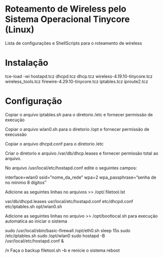 #  Roteamento de Wireless pelo Sistema Operacional Tinycore (Linux)
Lista de configurações e ShellScripts para o roteamento de wireless
# Instalação
tce-load -wi  hostapd.tcz dhcpd.tcz dhcp.tcz wireless-4.19.10-tinycore.tcz wireless_tools.tcz firewire-4.29.10-tinycore.tcz iptables.tcz iproute2.tcz
# Configuração
Copiar o arquivo iptables.sh para o diretorio /etc e fornecer permissão de execução

Copiar o arquivo wlan0.sh para o diretorio /opt e fornecer permissão de execussão

Copiar o arquivo dhcpd.conf para o diretorio /etc

Criar o diretorio e arquivo /var/db/dhcp.leases e fornecer permissão total ao arquivo.


No arquivo /usr/local/etc/hostapd.conf edite o seguintes campos:

interface=wlan0
ssid=”nome_da_rede”
wpa=2
wpa_passphrase=”senha de no mínimo 8 dígitos”


Adicione as seguintes linhas no arquivos >> /opt/.filetool.lst

var/db/dhcpd.leases
usr/local/etc/hostapd.conf
etc/dhcpd.conf
etc/iptables.sh
opt/wlan0.sh


Adicione as seguintes linhas no arquivo >> /opt/bootlocal.sh para execução automatica ao iniciar o sistema

sudo /usr/local/sbin/basic-firewall
/opt/eth0.sh
sleep 15s
sudo /etc/iptables.sh
sudo /opt/wlan0
sudo hostapd -B /usr/local/etc/hostapd.conf &

/n
Faça o backup filetool.sh –b e renicie o sistema reboot

